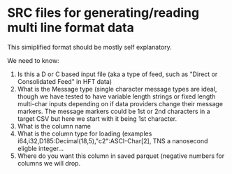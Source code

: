 # SRC files for generating/reading multi line format data
This simiplified format should be mostly self explanatory.  

We need to know:
  1. Is this a D or C based input file (aka a type of feed, such as "Direct or Consolidated Feed" in HFT data)
  2. What is the Message type (single character message types are ideal, though we have tested to have variable length
     strings or fixed length multi-char inputs depending on if data providers change their message markers.
     The message markers could be 1st or 2nd characters in a target CSV but here we start with it being 1st character.
  3. What is the column name
  4. What is the column type for loading (examples i64,i32,D185:Decimal(18,5),"c2":ASCI-Char[2], TNS a nanosecond eligble integer...
  5. Where do you want this column in saved parquet (negative numbers for columns we will drop.

     
